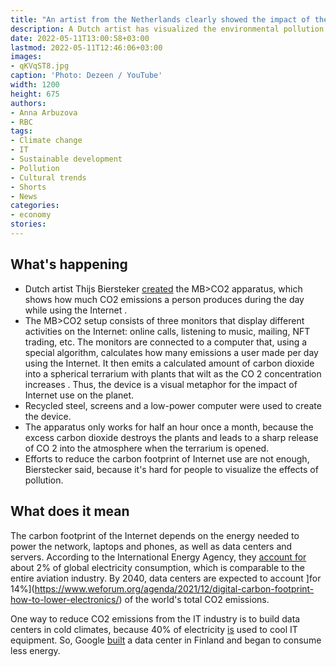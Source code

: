 ```yaml
---
title: "An artist from the Netherlands clearly showed the impact of the Internet on climate"
description: A Dutch artist has visualized the environmental pollution from the use of the internet. To do this, he built a special apparatus that poisons plants with carbon dioxide.
date: 2022-05-11T13:00:58+03:00
lastmod: 2022-05-11T12:46:06+03:00
images:
- qKVqST8.jpg
caption: 'Photo: Dezeen / YouTube'
width: 1200
height: 675
authors:
- Anna Arbuzova
- RBC
tags:
- Climate change
- IT
- Sustainable development
- Pollution
- Cultural trends
- Shorts
- News
categories:
- economy
stories:
---
```


## What's happening

- Dutch artist Thijs Biersteker [created](https://www.dezeen.com/2022/05/04/mb-co2-installation-thijs-biersteker/) the MB>CO2 apparatus, which shows how much CO2 emissions a person produces during the day while using the Internet .
- The MB>CO2 setup consists of three monitors that display different activities on the Internet: online calls, listening to music, mailing, NFT trading, etc. The monitors are connected to a computer that, using a special algorithm, calculates how many emissions a user made per day using the Internet. It then emits a calculated amount of carbon dioxide into a spherical terrarium with plants that wilt as the CO 2 concentration increases . Thus, the device is a visual metaphor for the impact of Internet use on the planet.
- Recycled steel, screens and a low-power computer were used to create the device.
- The apparatus only works for half an hour once a month, because the excess carbon dioxide destroys the plants and leads to a sharp release of CO 2 into the atmosphere when the terrarium is opened.
- Efforts to reduce the carbon footprint of Internet use are not enough, Bierstecker said, because it's hard for people to visualize the effects of pollution.

## What does it mean

The carbon footprint of the Internet depends on the energy needed to power the network, laptops and phones, as well as data centers and servers. According to the International Energy Agency, they [account for](https://www.iea.org/reports/data-centres-and-data-transmission-networks) about 2% of global electricity consumption, which is comparable to the entire aviation industry. By 2040, data centers are expected to account ]for 14%](https://www.weforum.org/agenda/2021/12/digital-carbon-footprint-how-to-lower-electronics/) of the world's total CO2 emissions.

One way to reduce CO2 emissions from the IT industry is to build data centers in cold climates, because 40% of electricity [is](https://www.researchgate.net/publication/317308758_Cooling_Energy_Consumption_Investigation_of_Data_Center_IT_Room_with_Vertical_Placed_Server) used to cool IT equipment. So, Google [built](https://www.computerworld.com/article/3431148/why-data-centres-are-the-new-frontier-in-the-fight-against-climate-change.html) a data center in Finland and began to consume less energy.


